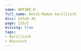 ```yaml
---
name: ANTIKR_K
full_name: Antik-Roman kyrillisch
disc: SiFoX-34
page: 233/2
missing: true
tags:
- Kyrillisch
- Russisch
---
```

